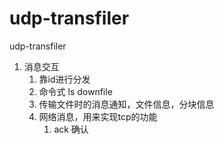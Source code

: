 # udp-transfiler
udp-transfiler

1. 消息交互
    1. 靠id进行分发
    2. 命令式 ls downfile 
    3. 传输文件时的消息通知，文件信息，分块信息
    4. 网络消息，用来实现tcp的功能
        1. ack 确认

